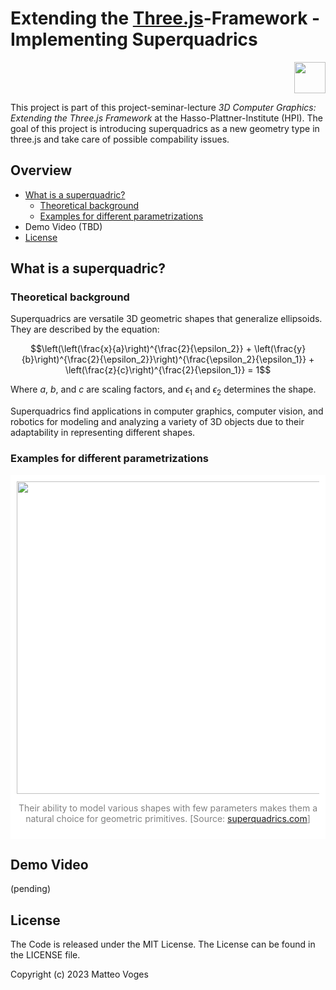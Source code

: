 # Extending the [Three.js](https://threejs.org/)-Framework - Implementing Superquadrics

<!-- hpi logo -->
[<div style="text-align: right"><img src="https://upload.wikimedia.org/wikipedia/commons/a/a9/HPI_logo.svg" height="50em"/></div>](https://www.hpi.de)

This project is part of this project-seminar-lecture _3D Computer Graphics: Extending the Three.js Framework_ at the Hasso-Plattner-Institute (HPI). The goal of this project is introducing superquadrics as a new geometry type in three.js and take care of possible compability issues. 

## Overview

* [What is a superquadric?](#what-is-a-superquadric)
    * [Theoretical background](#theoretical-background)
    * [Examples for different parametrizations](#examples-for-different-parametrizations)
* Demo Video (TBD)
* [License](#license)

## What is a superquadric?

### Theoretical background

Superquadrics are versatile 3D geometric shapes that generalize ellipsoids. They are described by the equation:

$$\left(\left(\frac{x}{a}\right)^{\frac{2}{\epsilon_2}} + \left(\frac{y}{b}\right)^{\frac{2}{\epsilon_2}}\right)^{\frac{\epsilon_2}{\epsilon_1}} + \left(\frac{z}{c}\right)^{\frac{2}{\epsilon_1}} = 1$$

Where $a,$ $b,$ and $c$ are scaling factors, and $\epsilon_1$ and $\epsilon_2$ determines the shape.

Superquadrics find applications in computer graphics, computer vision, and robotics for modeling and analyzing a variety of 3D objects due to their adaptability in representing different shapes.

### Examples for different parametrizations
<div style="padding: 10px; text-align: center; background-color: white; color: gray">
<img src="https://superquadrics.com/data/superquadrics_all.png" width="500px" heigth="500px">

Their ability to model various shapes with few parameters makes them a natural choice for geometric primitives. [Source: <a href=https://superquadrics.com/ >superquadrics.com</a>]
</div>

## Demo Video

(pending)

## License

The Code is released under the MIT License. The License can be found in the LICENSE file.

Copyright (c) 2023 Matteo Voges
